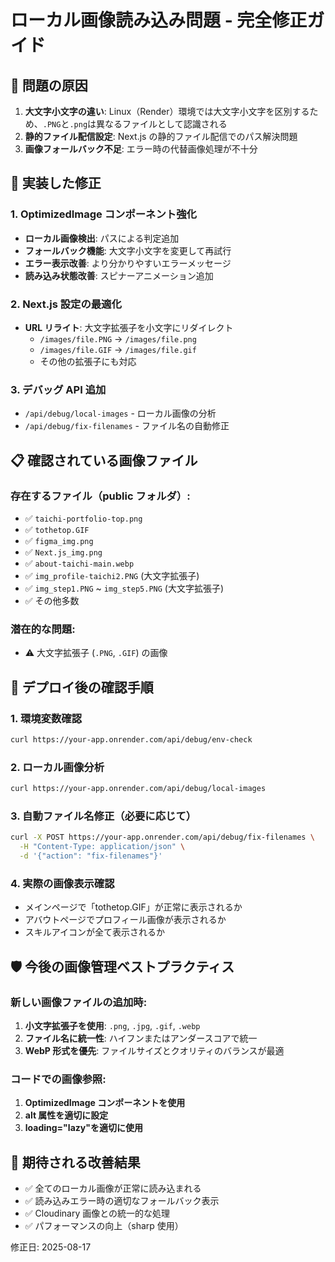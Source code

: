 # ローカル画像読み込み問題 - 完全修正ガイド

## 🚨 問題の原因

1. **大文字小文字の違い**: Linux（Render）環境では大文字小文字を区別するため、`.PNG`と`.png`は異なるファイルとして認識される
2. **静的ファイル配信設定**: Next.js の静的ファイル配信でのパス解決問題
3. **画像フォールバック不足**: エラー時の代替画像処理が不十分

## 🔧 実装した修正

### 1. OptimizedImage コンポーネント強化

- **ローカル画像検出**: パスによる判定追加
- **フォールバック機能**: 大文字小文字を変更して再試行
- **エラー表示改善**: より分かりやすいエラーメッセージ
- **読み込み状態改善**: スピナーアニメーション追加

### 2. Next.js 設定の最適化

- **URL リライト**: 大文字拡張子を小文字にリダイレクト
  - `/images/file.PNG` → `/images/file.png`
  - `/images/file.GIF` → `/images/file.gif`
  - その他の拡張子にも対応

### 3. デバッグ API 追加

- `/api/debug/local-images` - ローカル画像の分析
- `/api/debug/fix-filenames` - ファイル名の自動修正

## 📋 確認されている画像ファイル

### 存在するファイル（public フォルダ）:

- ✅ `taichi-portfolio-top.png`
- ✅ `tothetop.GIF`
- ✅ `figma_img.png`
- ✅ `Next.js_img.png`
- ✅ `about-taichi-main.webp`
- ✅ `img_profile-taichi2.PNG` (大文字拡張子)
- ✅ `img_step1.PNG` ~ `img_step5.PNG` (大文字拡張子)
- ✅ その他多数

### 潜在的な問題:

- ⚠️ 大文字拡張子 (`.PNG`, `.GIF`) の画像

## 🚀 デプロイ後の確認手順

### 1. 環境変数確認

```bash
curl https://your-app.onrender.com/api/debug/env-check
```

### 2. ローカル画像分析

```bash
curl https://your-app.onrender.com/api/debug/local-images
```

### 3. 自動ファイル名修正（必要に応じて）

```bash
curl -X POST https://your-app.onrender.com/api/debug/fix-filenames \
  -H "Content-Type: application/json" \
  -d '{"action": "fix-filenames"}'
```

### 4. 実際の画像表示確認

- メインページで「tothetop.GIF」が正常に表示されるか
- アバウトページでプロフィール画像が表示されるか
- スキルアイコンが全て表示されるか

## 🛡️ 今後の画像管理ベストプラクティス

### 新しい画像ファイルの追加時:

1. **小文字拡張子を使用**: `.png`, `.jpg`, `.gif`, `.webp`
2. **ファイル名に統一性**: ハイフンまたはアンダースコアで統一
3. **WebP 形式を優先**: ファイルサイズとクオリティのバランスが最適

### コードでの画像参照:

1. **OptimizedImage コンポーネントを使用**
2. **alt 属性を適切に設定**
3. **loading="lazy"を適切に使用**

## 🎯 期待される改善結果

- ✅ 全てのローカル画像が正常に読み込まれる
- ✅ 読み込みエラー時の適切なフォールバック表示
- ✅ Cloudinary 画像との統一的な処理
- ✅ パフォーマンスの向上（sharp 使用）

修正日: 2025-08-17
